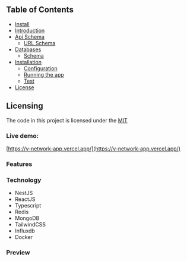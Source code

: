## Table of Contents

- [Install](#install)
- [Introduction](#introduction)
- [Api Schema](#api-schema)
    - [URL Schema](#url-Schema)
- [Databases](#databases)
    - [Schema](#database-schema)
- [Installation](#installation)
    - [Configuration](#configuration)
    - [Running the app](#running-the-app)
    - [Test](#test)
- [License](#license)

## Licensing

The code in this project is licensed under
the [MIT](https://github.com/vinhngo1907/v-network/blob/main/LICENSE)

### Live demo: 

[https://v-network-app.vercel.app/](https://v-network-app.vercel.app/)

### Features

### Technology

- NestJS
- ReactJS
- Typescript
- Redis
- MongoDB
- TailwindCSS
- Influxdb
- Docker

### Preview
